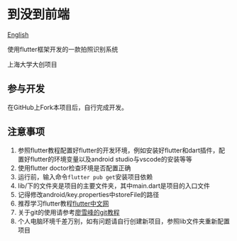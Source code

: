 # 到没到前端

[English](https://github.com/sakura0224/Arrived-or-Not-Frontend/README.md])

使用flutter框架开发的一款拍照识别系统

上海大学大创项目

## 参与开发

在GitHub上Fork本项目后，自行完成开发。

## 注意事项

1. 参照flutter教程配置好flutter的开发环境，例如安装好flutter和dart插件，配置好flutter的环境变量以及android studio与vscode的安装等等
2. 使用flutter doctor检查环境是否配置正确
3. 运行前，输入命令`flutter pub get`安装项目依赖
4. lib/下的文件夹是项目的主要文件夹，其中main.dart是项目的入口文件
5. 记得修改android/key.properties中storeFile的路径
6. 推荐学习flutter教程[flutter中文网](https://flutterchina.club/get-started/install/)
7. 关于git的使用请参考[廖雪峰的git教程](https://www.liaoxuefeng.com/wiki/896043488029600)
8. 个人电脑环境千差万别，如有问题请自行创建新项目，参照lib文件夹重新配置项目
